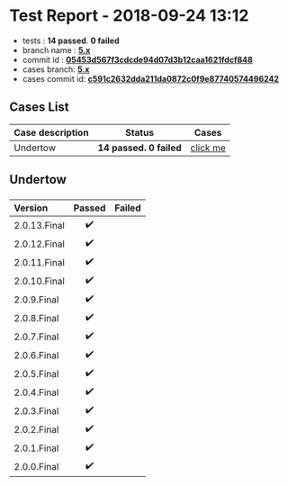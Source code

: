 # Test Report - 2018-09-24 13:12

- tests  : **14 passed**. **0 failed**
- branch name : **[5.x](https://github.com/apache/incubator-skywalking/tree/5.x)**
- commit id : **[05453d567f3cdcde94d07d3b12caa1621fdcf848](https://github.com/apache/incubator-skywalking/commit/05453d567f3cdcde94d07d3b12caa1621fdcf848)**
- cases branch: **[5.x](https://github.com/SkywalkingTest/skywalking-autotest-scenarios/tree/5.x)**
- cases commit id: **[c591c2632dda211da0872c0f9e87740574496242](https://github.com/SkywalkingTest/skywalking-autotest-scenarios/commit/c591c2632dda211da0872c0f9e87740574496242)**

## Cases List

| Case description | Status | Cases|
|:-----|:-----:|:-----:|
|Undertow| **14 passed. 0 failed**| [click me](#undertow) |

## Undertow

### 
|  Version     | Passed | Failed|
|:------------- |:-------:|:-----:|
| 2.0.13.Final  | :heavy_check_mark:||
| 2.0.12.Final  | :heavy_check_mark:||
| 2.0.11.Final  | :heavy_check_mark:||
| 2.0.10.Final  | :heavy_check_mark:||
| 2.0.9.Final  | :heavy_check_mark:||
| 2.0.8.Final  | :heavy_check_mark:||
| 2.0.7.Final  | :heavy_check_mark:||
| 2.0.6.Final  | :heavy_check_mark:||
| 2.0.5.Final  | :heavy_check_mark:||
| 2.0.4.Final  | :heavy_check_mark:||
| 2.0.3.Final  | :heavy_check_mark:||
| 2.0.2.Final  | :heavy_check_mark:||
| 2.0.1.Final  | :heavy_check_mark:||
| 2.0.0.Final  | :heavy_check_mark:||

